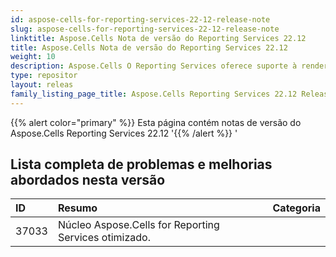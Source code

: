 ```yaml
---
id: aspose-cells-for-reporting-services-22-12-release-note
slug: aspose-cells-for-reporting-services-22-12-release-note
linktitle: Aspose.Cells Nota de versão do Reporting Services 22.12
title: Aspose.Cells Nota de versão do Reporting Services 22.12
weight: 10
description: Aspose.Cells O Reporting Services oferece suporte à renderização para tipos de relatórios de formato. por exemplo, Xlsx, Pdf, Json, Docx, Pptx, Html, Svg, Ods, Png e assim por diante
type: repositor
layout: releas
family_listing_page_title: Aspose.Cells Reporting Services 22.12 Release Note
---
```

{{% alert color="primary" %}} 
Esta página contém notas de versão do Aspose.Cells Reporting Services 22.12
'{{% /alert %}} '
##  **Lista completa de problemas e melhorias abordados nesta versão**

|**ID**|**Resumo**|**Categoria**|
| :- | :- | :- |
| 37033 | Núcleo Aspose.Cells for Reporting Services otimizado.|
